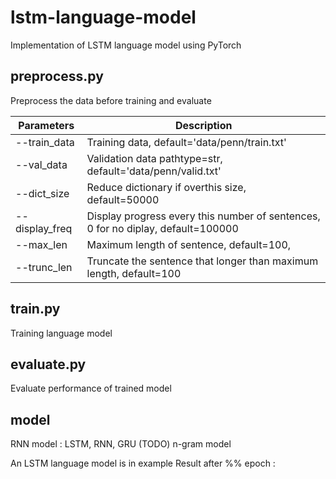 # lstm-language-model
Implementation of LSTM language model using PyTorch
## preprocess.py
Preprocess the data before training and evaluate

Parameters | Description
------------ | -------------
--train_data | Training data, default='data/penn/train.txt'
--val_data | Validation data pathtype=str, default='data/penn/valid.txt'
--dict_size | Reduce dictionary if overthis size, default=50000
--display_freq | Display progress every this number of sentences, 0 for no diplay, default=100000
--max_len | Maximum length of sentence, default=100,
--trunc_len |Truncate the sentence that longer than maximum length, default=100

## train.py
Training language model
## evaluate.py
Evaluate performance of trained model

## model
RNN model : LSTM, RNN, GRU
(TODO) n-gram model

An LSTM language model is in example
Result after %% epoch :  
